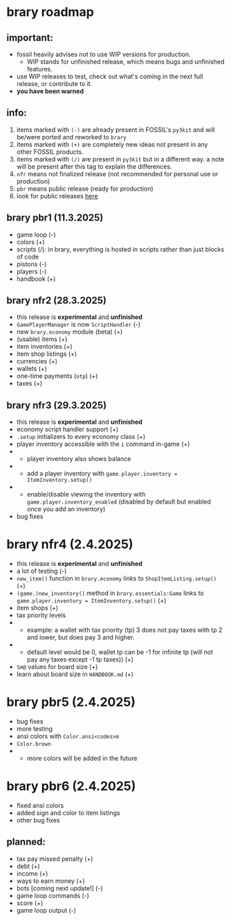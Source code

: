 # brary roadmap

## important:
- fossil heavily advises not to use WIP versions for production.
  - WIP stands for unfinished release, which means bugs and unfinished features.
- use WIP releases to test, check out what's coming in the next full release, or contribute to it.
- **you have been warned**

## info:
1. items marked with `(-)` are already present in FOSSIL's `py3kit` and will be/were ported and reworked to `brary`
2. items marked with `(+)` are completely new ideas not present in any other FOSSIL products.
3. items marked with `(/)` are present in `py3kit` but in a different way. a note will be present after this tag to explain the differences.
4. `nfr` means not finalized release (not recommended for personal use or production)
5. `pbr` means public release (ready for production)
6. look for public releases [here](https://github.com/fossil-org/brary/releases)

## brary pbr1 (11.3.2025)
- game loop (-)
- colors (+)
- scripts (/): in brary, everything is hosted in scripts rather than just blocks of code
- pistons (-)
- players (-)
- handbook (+)

## brary nfr2 (28.3.2025)
- this release is **experimental** and **unfinished**
- `GamePlayerManager` is now `ScriptHandler` (-)
- new `brary.economy` module (beta) (+)
- (usable) items (+)
- item inventories (+)
- item shop listings (+)
- currencies (+)
- wallets (+)
- one-time payments (`otp`) (+)
- taxes (+)

## brary nfr3 (29.3.2025)
- this release is **experimental** and **unfinished**
- economy script handler support (+)
- `.setup` initializers to every economy class (+)
- player inventory accessible with the `i` command in-game (+)
- - player inventory also shows balance
- - add a player inventory with `game.player.inventory = ItemInventory.setup()`
- - enable/disable viewing the inventory with `game.player.inventory_enabled` (disabled by default but enabled once you add an inventory)
- bug fixes

# brary nfr4 (2.4.2025)
- this release is **experimental** and **unfinished**
- a lot of testing (-)
- `new_item()` function in `brary.economy` links to `ShopItemListing.setup()` (+)
- `(game.)new_inventory()` method in `brary.essentials:Game` links to `game.player.inventory = ItemInventory.setup()` (+) 
- item shops (+)
- tax priority levels
- - example: a wallet with tax priority (tp) 3 does not pay taxes with tp 2 and lower, but does pay 3 and higher.
- - default level would be 0, wallet tp can be -1 for infinite tp (will not pay any taxes except -1 tp taxes)) (+)
- `Sm@` values for board size (+)
- learn about board size in `HANDBOOK.md` (+)

# brary pbr5 (2.4.2025)
- bug fixes
- more testing
- ansi colors with `Color.ansi<codes>m`
- `Color.brown`
- - more colors will be added in the future

# brary pbr6 (2.4.2025)
- fixed ansi colors
- added sign and color to item listings
- other bug fixes

## planned:
- tax pay missed penalty (+)
- debt (+)
- income (+)
- ways to earn money (+)
- bots [coming next update!] (-)
- game loop commands (-)
- score (+)
- game loop output (-)